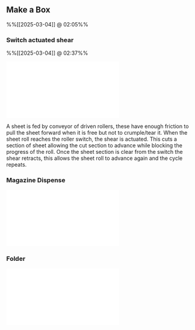 
## Make a Box
%%[[2025-03-04]] @ 02:05%%

### Switch actuated shear
%%[[2025-03-04]] @ 02:37%%

![Shear|800](Projects/Uni%20Projects/Industrial%20Automation/Assessments/Pneumatics%20Coursework/Notes/Logs/attachments/Drawings/Shear.md)

A sheet is fed by conveyor of driven rollers, these have enough friction to pull the sheet forward when it is free but not to crumple/tear it.
When the sheet roll reaches the roller switch, the shear is actuated.
This cuts a section of sheet allowing the cut section to advance while blocking the progress of the roll.
Once the sheet section is clear from the switch the shear retracts, this allows the sheet roll to advance again and the cycle repeats.

### Magazine Dispense

![Magazine Single Release|800](Magazine%20Single%20Release.md)


### Folder

![Fold 1.excalidraw|800](Fold%201.excalidraw.md)
